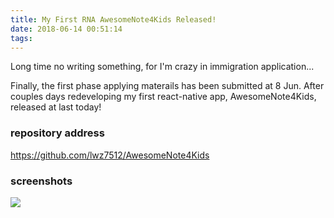 ```yaml
---
title: My First RNA AwesomeNote4Kids Released!
date: 2018-06-14 00:51:14
tags:
---
```


Long time no writing something, for I'm crazy in immigration application...

Finally, the first phase applying materails has been submitted at 8 Jun. After couples days redeveloping my first react-native app, AwesomeNote4Kids, released at last today!

### repository address

https://github.com/lwz7512/AwesomeNote4Kids


### screenshots

![](/img/screenshots.png)
